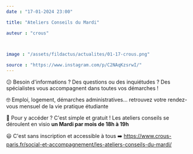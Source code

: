 ```yaml
---
date : "17-01-2024 23:00"

title: "Ateliers Conseils du Mardi"

auteur : "crous"

 

image : "/assets/fildactus/actualites/01-17-crous.png"

source : "https://www.instagram.com/p/C2NAqKzsrwI/"
---
```



😕 Besoin d'informations ? Des questions ou des inquiétudes ? Des spécialistes vous accompagnent dans toutes vos démarches !

🤓 Emploi, logement, démarches administratives... retrouvez votre rendez-vous mensuel de la vie pratique étudiante

🔔 Pour y accéder ? C'est simple et gratuit ! Les ateliers conseils se déroulent en visio __un Mardi par mois de 18h à 19h__

😃 C'est sans inscription et accessible à tous ➡️ https://www.crous-paris.fr/social-et-accompagnement/les-ateliers-conseils-du-mardi/
